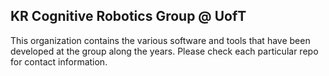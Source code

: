 ## KR Cognitive Robotics Group @ UofT

This organization contains the various software and tools that have been developed at the group along the years. Please check each particular repo for contact information.
